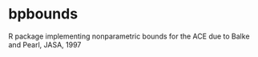 # bpbounds
R package implementing nonparametric bounds for the ACE due to Balke and Pearl, JASA, 1997
